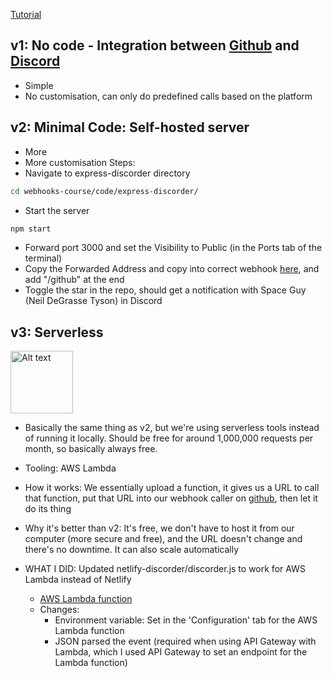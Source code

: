 [Tutorial](https://www.youtube.com/watch?v=41NOoEz3Tzc)
## v1: No code - Integration between [Github](https://github.com/michael-holmes-dev/webhooks-course) and [Discord](https://discord.gg/7rkFv8x4)
- Simple
- No customisation, can only do predefined calls based on the platform

## v2: Minimal Code: Self-hosted server
- More 
- More customisation
Steps:
- Navigate to express-discorder directory
```bash
cd webhooks-course/code/express-discorder/
```
- Start the server
```bash
npm start
```
- Forward port 3000 and set the Visibility to Public (in the Ports tab of the terminal)
- Copy the Forwarded Address and copy into correct webhook [here](https://github.com/michael-holmes-dev/webhooks-course/settings/hooks), and add "/github" at the end
- Toggle the star in the repo, should get a notification with Space Guy (Neil DeGrasse Tyson) in Discord



## v3: Serverless
<img src="https://upload.wikimedia.org/wikipedia/commons/5/5c/Amazon_Lambda_architecture_logo.svg" alt="Alt text" width="100" height="100">

- Basically the same thing as v2, but we're using serverless tools instead of running it locally. Should be free for around 1,000,000 requests per month, so basically always free. 
- Tooling: AWS Lambda
- How it works: We essentially upload a function, it gives us a URL to call that function, put that URL into our webhook caller on [github](https://github.com/michael-holmes-dev/webhooks-course/settings/hooks), then let it do its thing
- Why it's better than v2: It's free, we don't have to host it from our computer (more secure and free), and the URL doesn't change and there's no downtime. It can also scale automatically


- WHAT I DID: Updated netlify-discorder/discorder.js to work for AWS Lambda instead of Netlify
    - [AWS Lambda function](https://us-east-2.console.aws.amazon.com/lambda/home?region=us-east-2#/functions/lambda-discorder?subtab=envVars&tab=code)
    - Changes:
        - Environment variable: Set in the 'Configuration' tab for the AWS Lambda function
        - JSON parsed the event (required when using API Gateway with Lambda, which I used API Gateway to set an endpoint for the Lambda function)


